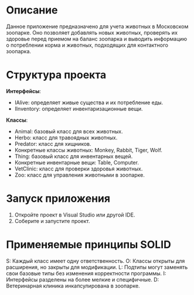 # Описание
Данное приложение предназначено для учета животных в Московском зоопарке. Оно позволяет добавлять новых животных, проверять их здоровье перед приемом на баланс зоопарка и выводить информацию о потреблении корма и животных, подходящих для контактного зоопарка.

# Структура проекта
**Интерфейсы**:
  - IAlive: определяет живые существа и их потребление еды.
  - IInventory: определяет инвентаризационные вещи.

**Классы**:
  - Animal: базовый класс для всех животных.
  - Herbo: класс для травоядных животных.
  - Predator: класс для хищников.
  - Конкретные классы животных: Monkey, Rabbit, Tiger, Wolf.
  - Thing: базовый класс для инвентарных вещей.
  - Конкретные инвентарные вещи: Table, Computer.
  - VetClinic: класс для проверки здоровья животных.
  - Zoo: класс для управления животными в зоопарке.

# Запуск приложения
1. Откройте проект в Visual Studio или другой IDE.
2. Соберите и запустите проект.

# Применяемые принципы SOLID
S: Каждый класс имеет одну ответственность.
O: Классы открыты для расширения, но закрыты для модификации.
L: Подтипы могут заменять свои базовые типы без изменения корректности программы.
I: Интерфейсы разделены на более мелкие и специфичные.
D: Ветеринарная клиника инкапсулирована в зоопарке.

